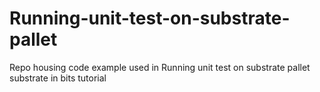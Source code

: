 # Running-unit-test-on-substrate-pallet
Repo housing code example used in Running unit test on substrate pallet substrate in bits tutorial
